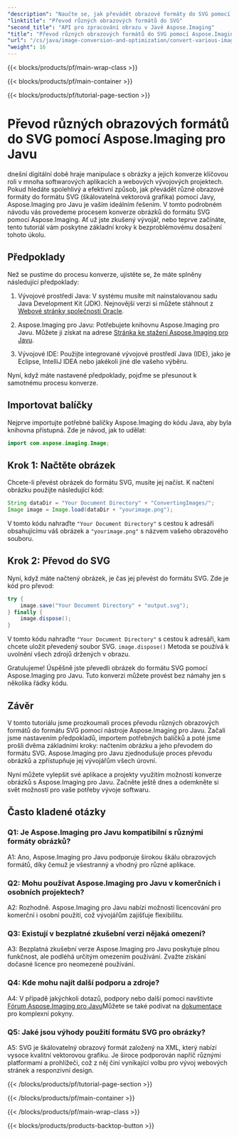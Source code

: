 ```yaml
---
"description": "Naučte se, jak převádět obrazové formáty do SVG pomocí Aspose.Imaging pro Javu. Podrobný návod pro vývojáře."
"linktitle": "Převod různých obrazových formátů do SVG"
"second_title": "API pro zpracování obrazu v Javě Aspose.Imaging"
"title": "Převod různých obrazových formátů do SVG pomocí Aspose.Imaging pro Javu"
"url": "/cs/java/image-conversion-and-optimization/convert-various-image-formats-to-svg/"
"weight": 16
---
```


{{< blocks/products/pf/main-wrap-class >}}

{{< blocks/products/pf/main-container >}}

{{< blocks/products/pf/tutorial-page-section >}}

# Převod různých obrazových formátů do SVG pomocí Aspose.Imaging pro Javu

dnešní digitální době hraje manipulace s obrázky a jejich konverze klíčovou roli v mnoha softwarových aplikacích a webových vývojových projektech. Pokud hledáte spolehlivý a efektivní způsob, jak převádět různé obrazové formáty do formátu SVG (škálovatelná vektorová grafika) pomocí Javy, Aspose.Imaging pro Javu je vaším ideálním řešením. V tomto podrobném návodu vás provedeme procesem konverze obrázků do formátu SVG pomocí Aspose.Imaging. Ať už jste zkušený vývojář, nebo teprve začínáte, tento tutoriál vám poskytne základní kroky k bezproblémovému dosažení tohoto úkolu.

## Předpoklady

Než se pustíme do procesu konverze, ujistěte se, že máte splněny následující předpoklady:

1. Vývojové prostředí Java: V systému musíte mít nainstalovanou sadu Java Development Kit (JDK). Nejnovější verzi si můžete stáhnout z [Webové stránky společnosti Oracle](https://www.oracle.com/java/technologies/javase-downloads).

2. Aspose.Imaging pro Javu: Potřebujete knihovnu Aspose.Imaging pro Javu. Můžete ji získat na adrese [Stránka ke stažení Aspose.Imaging pro Javu](https://releases.aspose.com/imaging/java/).

3. Vývojové IDE: Použijte integrované vývojové prostředí Java (IDE), jako je Eclipse, IntelliJ IDEA nebo jakékoli jiné dle vašeho výběru.

Nyní, když máte nastavené předpoklady, pojďme se přesunout k samotnému procesu konverze.

## Importovat balíčky

Nejprve importujte potřebné balíčky Aspose.Imaging do kódu Java, aby byla knihovna přístupná. Zde je návod, jak to udělat:

```java
import com.aspose.imaging.Image;
```

## Krok 1: Načtěte obrázek

Chcete-li převést obrázek do formátu SVG, musíte jej načíst. K načtení obrázku použijte následující kód:

```java
String dataDir = "Your Document Directory" + "ConvertingImages/";
Image image = Image.load(dataDir + "yourimage.png");
```

V tomto kódu nahraďte `"Your Document Directory"` s cestou k adresáři obsahujícímu váš obrázek a `"yourimage.png"` s názvem vašeho obrazového souboru.

## Krok 2: Převod do SVG

Nyní, když máte načtený obrázek, je čas jej převést do formátu SVG. Zde je kód pro převod:

```java
try {
    image.save("Your Document Directory" + "output.svg");
} finally {
    image.dispose();
}
```

V tomto kódu nahraďte `"Your Document Directory"` s cestou k adresáři, kam chcete uložit převedený soubor SVG. `image.dispose()` Metoda se používá k uvolnění všech zdrojů držených v obrazu.

Gratulujeme! Úspěšně jste převedli obrázek do formátu SVG pomocí Aspose.Imaging pro Javu. Tuto konverzi můžete provést bez námahy jen s několika řádky kódu.

## Závěr

V tomto tutoriálu jsme prozkoumali proces převodu různých obrazových formátů do formátu SVG pomocí nástroje Aspose.Imaging pro Javu. Začali jsme nastavením předpokladů, importem potřebných balíčků a poté jsme prošli dvěma základními kroky: načtením obrázku a jeho převodem do formátu SVG. Aspose.Imaging pro Javu zjednodušuje proces převodu obrázků a zpřístupňuje jej vývojářům všech úrovní.

Nyní můžete vylepšit své aplikace a projekty využitím možností konverze obrázků s Aspose.Imaging pro Javu. Začněte ještě dnes a odemkněte si svět možností pro vaše potřeby vývoje softwaru.

## Často kladené otázky

### Q1: Je Aspose.Imaging pro Javu kompatibilní s různými formáty obrázků?

A1: Ano, Aspose.Imaging pro Javu podporuje širokou škálu obrazových formátů, díky čemuž je všestranný a vhodný pro různé aplikace.

### Q2: Mohu používat Aspose.Imaging pro Javu v komerčních i osobních projektech?

A2: Rozhodně. Aspose.Imaging pro Javu nabízí možnosti licencování pro komerční i osobní použití, což vývojářům zajišťuje flexibilitu.

### Q3: Existují v bezplatné zkušební verzi nějaká omezení?

A3: Bezplatná zkušební verze Aspose.Imaging pro Javu poskytuje plnou funkčnost, ale podléhá určitým omezením používání. Zvažte získání dočasné licence pro neomezené používání.

### Q4: Kde mohu najít další podporu a zdroje?

A4: V případě jakýchkoli dotazů, podpory nebo další pomoci navštivte [Fórum Aspose.Imaging pro Javu](https://forum.aspose.com/)Můžete se také podívat na [dokumentace](https://reference.aspose.com/imaging/java/) pro komplexní pokyny.

### Q5: Jaké jsou výhody použití formátu SVG pro obrázky?

A5: SVG je škálovatelný obrazový formát založený na XML, který nabízí vysoce kvalitní vektorovou grafiku. Je široce podporován napříč různými platformami a prohlížeči, což z něj činí vynikající volbu pro vývoj webových stránek a responzivní design.

{{< /blocks/products/pf/tutorial-page-section >}}

{{< /blocks/products/pf/main-container >}}

{{< /blocks/products/pf/main-wrap-class >}}

{{< blocks/products/products-backtop-button >}}